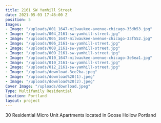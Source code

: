```yaml
---
title: 2161 SW Yamhill Street
date: 2021-05-03 17:46:00 Z
position: 5
Images:
- Image: "/uploads/001_1647-milwaukee-avenue-chicago-35db53.jpg"
- Image: "/uploads/004_2161-sw-yamhill-street.jpg"
- Image: "/uploads/005_1647-milwaukee-avenue-chicago-33f552.jpg"
- Image: "/uploads/006_2161-sw-yamhill-street.jpg"
- Image: "/uploads/008_2161-sw-yamhill-street.jpg"
- Image: "/uploads/009_2161-sw-yamhill-street.jpg"
- Image: "/uploads/010_1647-milwaukee-avenue-chicago-3e6ea1.jpg"
- Image: "/uploads/010_2161-sw-yamhill-street.jpg"
- Image: "/uploads/012_2161-sw-yamhill-street.jpg"
- Image: "/uploads/download-3ce2ba.jpeg"
- Image: "/uploads/download%20(1).jpeg"
- Image: "/uploads/download%20(2).jpeg"
Cover Image: "/uploads/download.jpeg"
Type: Multifamily Residential
Location: Portland
layout: project
---
```


30 Residential Micro Unit Apartments located in Goose Hollow Portland